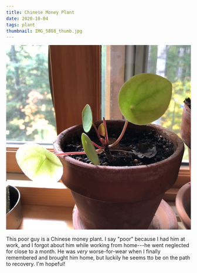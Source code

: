 ```yaml
---
title: Chinese Money Plant
date: 2020-10-04
tags: plant
thumbnail: IMG_5888_thumb.jpg
---
```

![](IMG_5888.jpeg)

This poor guy is a Chinese money plant. I say "poor" because I had him at work, and I forgot about him while working from home---he went neglected for close to a month. He was *very* worse-for-wear when I finally remembered and brought him home, but luckily he seems tto be on the path to recovery. I'm hopeful!
